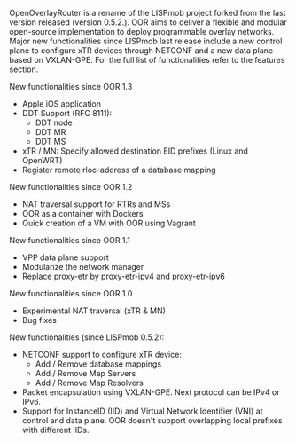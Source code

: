 OpenOverlayRouter is a rename of the LISPmob project forked from the last version released (version 0.5.2.). OOR aims to deliver a flexible and modular open-source implementation to deploy programmable overlay networks. Major new functionalities since LISPmob last release include a new control plane to configure xTR devices through NETCONF and a new data plane based on VXLAN-GPE. For the full list of functionalities refer to the features section.

New functionalities since OOR 1.3

* Apple iOS application
* DDT Support (RFC 8111):
  - DDT node
  - DDT MR
  - DDT MS
* xTR / MN: Specify allowed destination EID prefixes (Linux and OpenWRT)
* Register remote rloc-address of a database mapping 

New functionalities since OOR 1.2

* NAT traversal support for RTRs and MSs
* OOR as a container with Dockers
* Quick creation of a VM with OOR using Vagrant 

New functionalities since OOR 1.1

* VPP data plane support
* Modularize the network manager
* Replace proxy-etr by proxy-etr-ipv4 and proxy-etr-ipv6

New functionalities since OOR 1.0

* Experimental NAT traversal (xTR & MN)
* Bug fixes

New functionalities (since LISPmob 0.5.2):

* NETCONF support to configure xTR device:
  -  Add / Remove database mappings
  -  Add / Remove Map Servers
  -  Add / Remove Map Resolvers
* Packet encapsulation using VXLAN-GPE. Next protocol can be IPv4 or IPv6.
* Support for InstanceID (IID) and Virtual Network Identifier (VNI) at control and data plane.  OOR doesn't support overlapping local prefixes with different IIDs.
